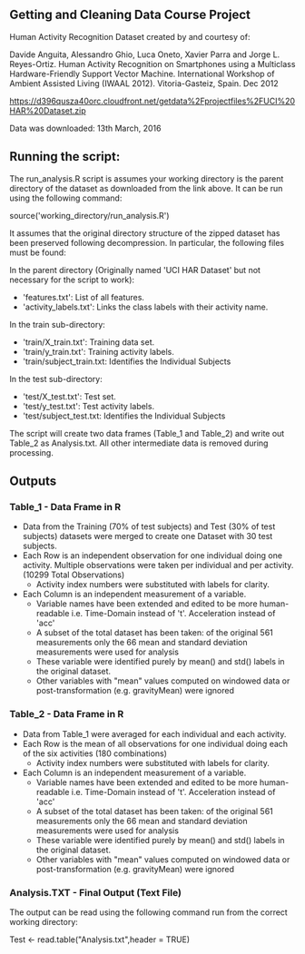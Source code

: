 ## Getting and Cleaning Data Course Project


Human Activity Recognition Dataset created by and courtesy of:

Davide Anguita, Alessandro Ghio, Luca Oneto, Xavier Parra and Jorge L. Reyes-Ortiz. 
Human Activity Recognition on Smartphones using a Multiclass Hardware-Friendly Support Vector Machine. International Workshop of Ambient Assisted Living (IWAAL 2012). 
Vitoria-Gasteiz, Spain. Dec 2012

https://d396qusza40orc.cloudfront.net/getdata%2Fprojectfiles%2FUCI%20HAR%20Dataset.zip

Data was downloaded: 13th March, 2016

## Running the script:

The run_analysis.R script is assumes your working directory is the parent directory of the dataset as downloaded from the link above. It can be run using the following command:

source('working_directory/run_analysis.R')

It assumes that the original directory structure of the zipped dataset has been preserved following decompression.  In particular, the following files must be found:

In the parent directory (Originally named 'UCI HAR Dataset' but not necessary for the script to work):
* 'features.txt': List of all features.
* 'activity_labels.txt': Links the class labels with their activity name.

In the train sub-directory:
* 'train/X_train.txt': Training data set.
* 'train/y_train.txt': Training activity labels.
* 'train/subject_train.txt: Identifies the Individual Subjects

In the test sub-directory:
* 'test/X_test.txt': Test set.
* 'test/y_test.txt': Test activity labels.
* 'test/subject_test.txt: Identifies the Individual Subjects

The script will create two data frames (Table_1 and Table_2) and write out Table_2 as Analysis.txt.  All other intermediate data is removed during processing.

## Outputs

### Table_1 - Data Frame in R
* Data from the Training (70% of test subjects) and Test (30% of test subjects) datasets were merged to create one Dataset with 30 test subjects.
* Each Row is an independent observation for one individual doing one activity. Multiple observations were taken per individual and per activity. (10299 Total Observations)
	* Activity index numbers were substituted with labels for clarity.
* Each Column is an independent measurement of a variable.
	* Variable names have been extended and edited to be more human-readable i.e. Time-Domain instead of 't'. Acceleration instead of 'acc' 
	* A subset of the total dataset has been taken: of the original 561 measurements only the 66 mean and standard deviation measurements were used for analysis
	* These variable were identified purely by mean() and std() labels in the original dataset. 
	* Other variables with "mean" values computed on windowed data or post-transformation (e.g. gravityMean) were ignored

### Table_2 - Data Frame in R
* Data from Table_1 were averaged for each individual and each activity.
* Each Row is the mean of all observations for one individual doing each of the six activities (180 combinations)
	* Activity index numbers were substituted with labels for clarity.
* Each Column is an independent measurement of a variable.
	* Variable names have been extended and edited to be more human-readable i.e. Time-Domain instead of 't'. Acceleration instead of 'acc' 
	* A subset of the total dataset has been taken: of the original 561 measurements only the 66 mean and standard deviation measurements were used for analysis
	* These variable were identified purely by mean() and std() labels in the original dataset. 
	* Other variables with "mean" values computed on windowed data or post-transformation (e.g. gravityMean) were ignored

### Analysis.TXT - Final Output (Text File)

The output can be read using the following command run from the correct working directory:

Test <- read.table("Analysis.txt",header = TRUE)